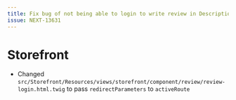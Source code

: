 ```yaml
---
title: Fix bug of not being able to login to write review in Description & Review block
issue: NEXT-13631
---
```

# Storefront
* Changed `src/Storefront/Resources/views/storefront/component/review/review-login.html.twig` to pass `redirectParameters` to `activeRoute`
